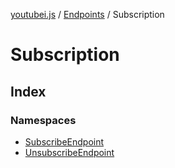 [youtubei.js](../../../../README.md) / [Endpoints](../../README.md) / Subscription

# Subscription

## Index

### Namespaces

- [SubscribeEndpoint](namespaces/SubscribeEndpoint/README.md)
- [UnsubscribeEndpoint](namespaces/UnsubscribeEndpoint/README.md)
